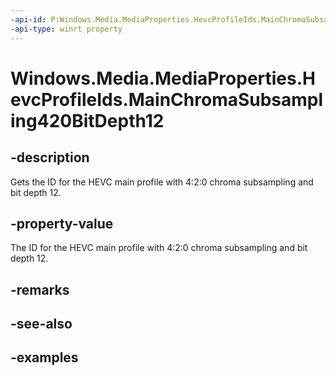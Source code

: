 ```yaml
---
-api-id: P:Windows.Media.MediaProperties.HevcProfileIds.MainChromaSubsampling420BitDepth12
-api-type: winrt property
---
```


# Windows.Media.MediaProperties.HevcProfileIds.MainChromaSubsampling420BitDepth12

<!--
public static int MainChromaSubsampling420BitDepth12 { get; }
-->


## -description

Gets the ID for the HEVC main profile with 4:2:0 chroma subsampling and bit depth 12.

## -property-value

The ID for the HEVC main profile with 4:2:0 chroma subsampling and bit depth 12.

## -remarks

## -see-also

## -examples


